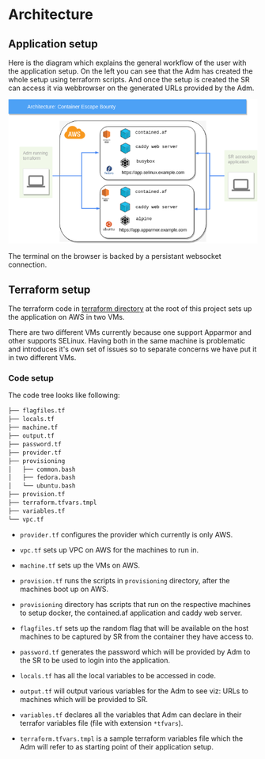 # Architecture

## Application setup

Here is the diagram which explains the general workflow of the user with the application setup. On the left you can see that the Adm has created the whole setup using terraform scripts. And once the setup is created the SR can access it via webbrowser on the generated URLs provided by the Adm.

![Architecture Diagram](arch-diagram.png "Architecture Diagram")

The terminal on the browser is backed by a persistant websocket connection.

## Terraform setup

The terraform code in [terraform directory](../terraform) at the root of this project sets up the application on AWS in two VMs.

There are two different VMs currently because one support Apparmor and other supports SELinux. Having both in the same machine is problematic and introduces it's own set of issues so to separate concerns we have put it in two different VMs.

### Code setup

The code tree looks like following:

```bash
├── flagfiles.tf
├── locals.tf
├── machine.tf
├── output.tf
├── password.tf
├── provider.tf
├── provisioning
│   ├── common.bash
│   ├── fedora.bash
│   └── ubuntu.bash
├── provision.tf
├── terraform.tfvars.tmpl
├── variables.tf
└── vpc.tf
```

* `provider.tf` configures the provider which currently is only AWS.

* `vpc.tf` sets up VPC on AWS for the machines to run in.

* `machine.tf` sets up the VMs on AWS.

* `provision.tf` runs the scripts in `provisioning` directory, after the machines boot up on AWS.

* `provisioning` directory has scripts that run on the respective machines to setup docker, the contained.af application and caddy web server.

* `flagfiles.tf` sets up the random flag that will be available on the host machines to be captured by SR from the container they have access to.

* `password.tf` generates the password which will be provided by Adm to the SR to be used to login into the application.

* `locals.tf` has all the local variables to be accessed in code.

* `output.tf` will output various variables for the Adm to see viz: URLs to machines which will be provided to SR.

* `variables.tf` declares all the variables that Adm can declare in their terrafor variables file (file with extension `*tfvars`).

* `terraform.tfvars.tmpl` is a sample terraform variables file which the Adm will refer to as starting point of their application setup.

